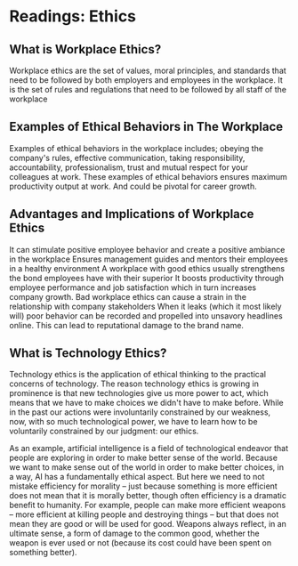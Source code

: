 # Readings: Ethics

## What is Workplace Ethics?
Workplace ethics are the set of values, moral principles, and standards that need to be followed by both employers and employees in the workplace. It is the set of rules and regulations that need to be followed by all staff of the workplace

## Examples of Ethical Behaviors in The Workplace 
Examples of ethical behaviors in the workplace includes; obeying the company's rules, effective communication, taking responsibility, accountability, professionalism, trust and mutual respect for your colleagues at work. These examples of ethical behaviors ensures maximum productivity output at work. And could be pivotal for career growth.

## Advantages and Implications of Workplace Ethics
It can stimulate positive employee behavior and create a positive ambiance in the workplace
Ensures management guides and mentors their employees in a healthy environment
A workplace with good ethics usually strengthens the bond employees have with their superior
It boosts productivity through employee performance and job satisfaction which in turn increases company growth.
Bad workplace ethics can cause a strain in the relationship with company stakeholders
When it leaks (which it most likely will) poor behavior can be recorded and propelled into unsavory headlines online. This can lead to reputational damage to the brand name.

## What is Technology Ethics?

Technology ethics is the application of ethical thinking to the practical concerns of technology. The reason technology ethics is growing in prominence is that new technologies give us more power to act, which means that we have to make choices we didn't have to make before. While in the past our actions were involuntarily constrained by our weakness, now, with so much technological power, we have to learn how to be voluntarily constrained by our judgment: our ethics.

As an example, artificial intelligence is a field of technological endeavor that people are exploring in order to make better sense of the world. Because we want to make sense out of the world in order to make better choices, in a way, AI has a fundamentally ethical aspect. But here we need to not mistake efficiency for morality – just because something is more efficient does not mean that it is morally better, though often efficiency is a dramatic benefit to humanity. For example, people can make more efficient weapons – more efficient at killing people and destroying things – but that does not mean they are good or will be used for good. Weapons always reflect, in an ultimate sense, a form of damage to the common good, whether the weapon is ever used or not (because its cost could have been spent on something better).